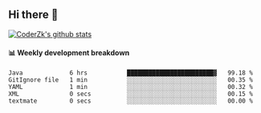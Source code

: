 ## Hi there 👋

[![CoderZk's github stats](https://github-readme-stats.vercel.app/api?username=zhoukuo123&show_icons=true&count_private=true)](https://github.com/anuraghazra/github-readme-stats)

#### :bar_chart: Weekly development breakdown

<!--START_SECTION:waka-->

```text
Java             6 hrs           ████████████████████████▓   99.18 %
GitIgnore file   1 min           ░░░░░░░░░░░░░░░░░░░░░░░░░   00.35 %
YAML             1 min           ░░░░░░░░░░░░░░░░░░░░░░░░░   00.32 %
XML              0 secs          ░░░░░░░░░░░░░░░░░░░░░░░░░   00.15 %
textmate         0 secs          ░░░░░░░░░░░░░░░░░░░░░░░░░   00.00 %
```

<!--END_SECTION:waka-->
